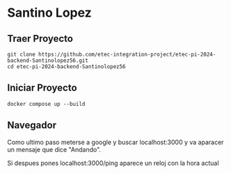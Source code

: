 # Santino Lopez

## Traer Proyecto
```
git clone https://github.com/etec-integration-project/etec-pi-2024-backend-Santinolopez56.git
cd etec-pi-2024-backend-Santinolopez56
```

## Iniciar Proyecto
```
docker compose up --build
```

## Navegador
Como ultimo paso meterse a google y buscar localhost:3000 y va aparacer un mensaje que dice "Andando".

Si despues pones localhost:3000/ping aparece un reloj con la hora actual
